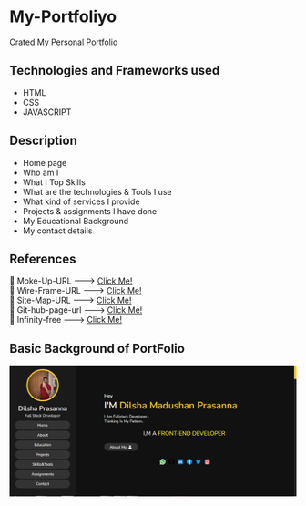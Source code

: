 # My-Portfoliyo
Crated My Personal Portfolio

## Technologies and Frameworks used

* HTML
* CSS
* JAVASCRIPT

## Description

* Home page
* Who am I
* What I Top Skills
* What are the technologies & Tools I use
* What kind of services I provide
* Projects & assignments I have done
* My Educational Background
* My contact details

## References 

🌱 Moke-Up-URL ---> [Click Me!](https://www.figma.com/file/yaKKZmS8nzmqQJTw7KlVRn/My-Personal-portfolio)<br>
🌱 Wire-Frame-URL ---> [Click Me!](https://wireframe.cc/2J20l9)<br>
🌱 Site-Map-URL ---> [Click Me!](https://www.gloomaps.com/nFvNK6T6sJ)<br>
🌱 Git-hub-page-url ---> [Click Me!](https://dilsha2.github.io/My-Portfoliyo/)<br>
🌱 Infinity-free ---> [Click Me!](http://prasanna.infinityfreeapp.com/)<br>

## Basic Background of PortFolio
<img src="assets/readme/myportfolio.jpg">

